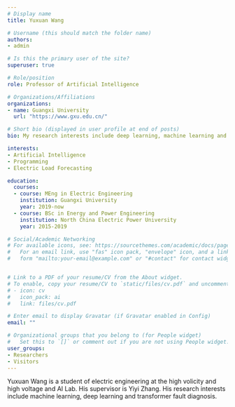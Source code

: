 ```yaml
---
# Display name
title: Yuxuan Wang

# Username (this should match the folder name)
authors:
- admin

# Is this the primary user of the site?
superuser: true

# Role/position
role: Professor of Artificial Intelligence

# Organizations/Affiliations
organizations:
- name: Guangxi University
  url: "https://www.gxu.edu.cn/"

# Short bio (displayed in user profile at end of posts)
bio: My research interests include deep learning, machine learning and transformer fault diagnosis.

interests:
- Artificial Intelligence
- Programming
- Electric Load Forecasting

education:
  courses:
  - course: MEng in Electric Engineering
    institution: Guangxi University
    year: 2019-now
  - course: BSc in Energy and Power Engineering
    institution: North China Electric Power University
    year: 2015-2019

# Social/Academic Networking
# For available icons, see: https://sourcethemes.com/academic/docs/page-builder/#icons
#   For an email link, use "fas" icon pack, "envelope" icon, and a link in the
#   form "mailto:your-email@example.com" or "#contact" for contact widget.


# Link to a PDF of your resume/CV from the About widget.
# To enable, copy your resume/CV to `static/files/cv.pdf` and uncomment the lines below.
# - icon: cv
#   icon_pack: ai
#   link: files/cv.pdf

# Enter email to display Gravatar (if Gravatar enabled in Config)
email: ""

# Organizational groups that you belong to (for People widget)
#   Set this to `[]` or comment out if you are not using People widget.
user_groups:
- Researchers
- Visitors
---
```


Yuxuan Wang is a student of electric engineering at the high volicity and high voltage and AI Lab. His supervisor is Yiyi Zhang. His research interests include machine learning, deep learning and transformer fault diagnosis.
